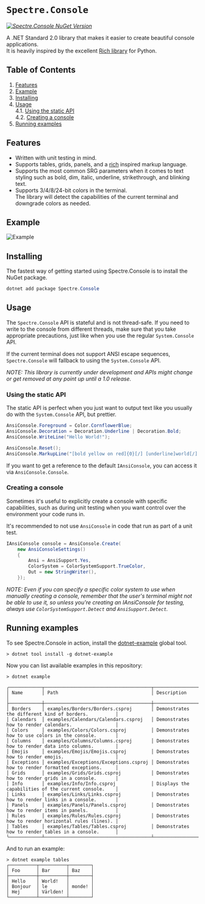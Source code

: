 # `Spectre.Console`

_[![Spectre.Console NuGet Version](https://img.shields.io/nuget/v/spectre.console.svg?style=flat&label=NuGet%3A%20Spectre.Console)](https://www.nuget.org/packages/spectre.console)_

A .NET Standard 2.0 library that makes it easier to create beautiful console applications.  
It is heavily inspired by the excellent [Rich library](https://github.com/willmcgugan/rich) 
for Python.

## Table of Contents

1. [Features](#features)
2. [Example](#example)
3. [Installing](#installing)
4. [Usage](#usage)  
   4.1. [Using the static API](#using-the-static-api)  
   4.2. [Creating a console](#creating-a-console)
5. [Running examples](#running-examples)

## Features

* Written with unit testing in mind.
* Supports tables, grids, panels, and a [rich](https://github.com/willmcgugan/rich) inspired markup language.
* Supports the most common SRG parameters when it comes to text 
  styling such as bold, dim, italic, underline, strikethrough, 
  and blinking text.
* Supports 3/4/8/24-bit colors in the terminal.  
  The library will detect the capabilities of the current terminal 
  and downgrade colors as needed.

## Example

![Example](resources/gfx/screenshots/example.png)

## Installing

The fastest way of getting started using Spectre.Console is to install the NuGet package.

```csharp
dotnet add package Spectre.Console
```

## Usage

The `Spectre.Console` API is stateful and is not thread-safe.
If you need to write to the console from different threads, make sure that 
you take appropriate precautions, just like when you use the 
regular `System.Console` API.

If the current terminal does not support ANSI escape sequences, 
`Spectre.Console` will fallback to using the `System.Console` API.

_NOTE: This library is currently under development and APIs 
might change or get removed at any point up until a 1.0 release._

### Using the static API

The static API is perfect when you just want to output text
like you usually do with the `System.Console` API, but prettier.

```csharp
AnsiConsole.Foreground = Color.CornflowerBlue;
AnsiConsole.Decoration = Decoration.Underline | Decoration.Bold;
AnsiConsole.WriteLine("Hello World!");

AnsiConsole.Reset();
AnsiConsole.MarkupLine("[bold yellow on red]{0}[/] [underline]world[/]!", "Goodbye");
```

If you want to get a reference to the default `IAnsiConsole`, 
you can access it via `AnsiConsole.Console`.

### Creating a console

Sometimes it's useful to explicitly create a console with specific 
capabilities, such as during unit testing when you want control 
over the environment your code runs in. 

It's recommended to not use `AnsiConsole` in code that run as 
part of a unit test.

```csharp
IAnsiConsole console = AnsiConsole.Create(
    new AnsiConsoleSettings()
    {
        Ansi = AnsiSupport.Yes,
        ColorSystem = ColorSystemSupport.TrueColor,
        Out = new StringWriter(),
    });
```

_NOTE: Even if you can specify a specific color system to use 
when manually creating a console, remember that the user's terminal 
might not be able to use it, so unless you're creating an IAnsiConsole 
for testing, always use `ColorSystemSupport.Detect` and `AnsiSupport.Detect`._

## Running examples

To see Spectre.Console in action, install the 
[dotnet-example](https://github.com/patriksvensson/dotnet-example)
global tool.

```
> dotnet tool install -g dotnet-example
```

Now you can list available examples in this repository:

```
> dotnet example

╭────────────┬───────────────────────────────────────┬──────────────────────────────────────────────────────╮
│ Name       │ Path                                  │ Description                                          │
├────────────┼───────────────────────────────────────┼──────────────────────────────────────────────────────┤
│ Borders    │ examples/Borders/Borders.csproj       │ Demonstrates the different kind of borders.          │
│ Calendars  │ examples/Calendars/Calendars.csproj   │ Demonstrates how to render calendars.                │
│ Colors     │ examples/Colors/Colors.csproj         │ Demonstrates how to use colors in the console.       │
│ Columns    │ examples/Columns/Columns.csproj       │ Demonstrates how to render data into columns.        │
│ Emojis     │ examples/Emojis/Emojis.csproj         │ Demonstrates how to render emojis.                   │
│ Exceptions │ examples/Exceptions/Exceptions.csproj │ Demonstrates how to render formatted exceptions.     │
│ Grids      │ examples/Grids/Grids.csproj           │ Demonstrates how to render grids in a console.       │
│ Info       │ examples/Info/Info.csproj             │ Displays the capabilities of the current console.    │
│ Links      │ examples/Links/Links.csproj           │ Demonstrates how to render links in a console.       │
│ Panels     │ examples/Panels/Panels.csproj         │ Demonstrates how to render items in panels.          │
│ Rules      │ examples/Rules/Rules.csproj           │ Demonstrates how to render horizontal rules (lines). │
│ Tables     │ examples/Tables/Tables.csproj         │ Demonstrates how to render tables in a console.      │
╰────────────┴───────────────────────────────────────┴──────────────────────────────────────────────────────╯
```

And to run an example:

```
> dotnet example tables
┌──────────┬──────────┬────────┐
│ Foo      │ Bar      │ Baz    │
├──────────┼──────────┼────────┤
│ Hello    │ World!   │        │
│ Bonjour  │ le       │ monde! │
│ Hej      │ Världen! │        │
└──────────┴──────────┴────────┘
```